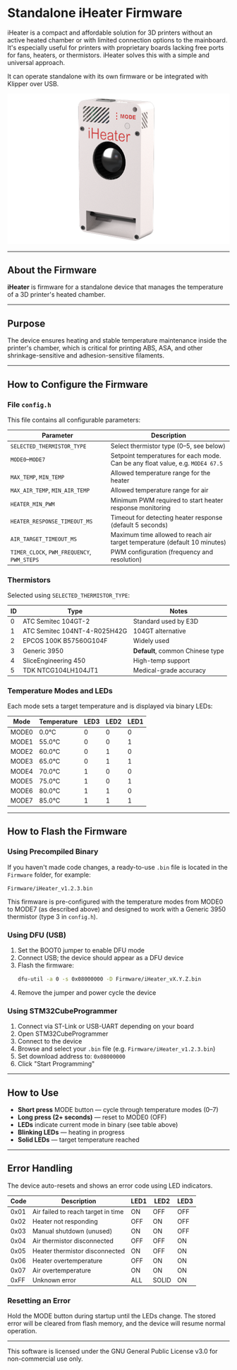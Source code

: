 # Standalone iHeater Firmware

iHeater is a compact and affordable solution for 3D printers without an active heated chamber or with limited connection options to the mainboard. It's especially useful for printers with proprietary boards lacking free ports for fans, heaters, or thermistors. iHeater solves this with a simple and universal approach.

It can operate standalone with its own firmware or be integrated with Klipper over USB.

![iHeater](img/iHeater.png)

---

## About the Firmware

**iHeater** is firmware for a standalone device that manages the temperature of a 3D printer's heated chamber.

---

## Purpose

The device ensures heating and stable temperature maintenance inside the printer's chamber, which is critical for printing ABS, ASA, and other shrinkage-sensitive and adhesion-sensitive filaments.

---

## How to Configure the Firmware

### File `config.h`

This file contains all configurable parameters:

| Parameter                                 | Description                                                                                   |
| ----------------------------------------- | --------------------------------------------------------------------------------------------- |
| `SELECTED_THERMISTOR_TYPE`                | Select thermistor type (0–5, see below)                                                       |
| `MODE0`–`MODE7`                           | Setpoint temperatures for each mode. Can be any float value, e.g. `MODE4 67.5`                |
| `MAX_TEMP`, `MIN_TEMP`                    | Allowed temperature range for the heater                                                      |
| `MAX_AIR_TEMP`, `MIN_AIR_TEMP`            | Allowed temperature range for air                                                             |
| `HEATER_MIN_PWM`                          | Minimum PWM required to start heater response monitoring                                      |
| `HEATER_RESPONSE_TIMEOUT_MS`              | Timeout for detecting heater response (default 5 seconds)                                     |
| `AIR_TARGET_TIMEOUT_MS`                   | Maximum time allowed to reach air target temperature (default 10 minutes)                    |
| `TIMER_CLOCK`, `PWM_FREQUENCY`, `PWM_STEPS` | PWM configuration (frequency and resolution)                                                |

### Thermistors

Selected using `SELECTED_THERMISTOR_TYPE`:

| ID | Type                          | Notes                              |
|----|-------------------------------|-------------------------------------|
| 0  | ATC Semitec 104GT-2           | Standard used by E3D                |
| 1  | ATC Semitec 104NT-4-R025H42G  | 104GT alternative                   |
| 2  | EPCOS 100K B57560G104F        | Widely used                         |
| 3  | Generic 3950                  | **Default**, common Chinese type    |
| 4  | SliceEngineering 450          | High-temp support                   |
| 5  | TDK NTCG104LH104JT1           | Medical-grade accuracy              |

### Temperature Modes and LEDs

Each mode sets a target temperature and is displayed via binary LEDs:

| Mode   | Temperature | LED3 | LED2 | LED1 |
|--------|-------------|------|------|------|
| MODE0  | 0.0°C       | 0    | 0    | 0    |
| MODE1  | 55.0°C      | 0    | 0    | 1    |
| MODE2  | 60.0°C      | 0    | 1    | 0    |
| MODE3  | 65.0°C      | 0    | 1    | 1    |
| MODE4  | 70.0°C      | 1    | 0    | 0    |
| MODE5  | 75.0°C      | 1    | 0    | 1    |
| MODE6  | 80.0°C      | 1    | 1    | 0    |
| MODE7  | 85.0°C      | 1    | 1    | 1    |

---

## How to Flash the Firmware

### Using Precompiled Binary

If you haven't made code changes, a ready-to-use `.bin` file is located in the `Firmware` folder, for example:

```
Firmware/iHeater_v1.2.3.bin
```

This firmware is pre-configured with the temperature modes from MODE0 to MODE7 (as described above) and designed to work with a Generic 3950 thermistor (type 3 in `config.h`).

### Using DFU (USB)

1. Set the BOOT0 jumper to enable DFU mode
2. Connect USB; the device should appear as a DFU device
3. Flash the firmware:
   ```bash
   dfu-util -a 0 -s 0x08000000 -D Firmware/iHeater_vX.Y.Z.bin
   ```
4. Remove the jumper and power cycle the device

### Using STM32CubeProgrammer

1. Connect via ST-Link or USB-UART depending on your board
2. Open STM32CubeProgrammer
3. Connect to the device
4. Browse and select your `.bin` file (e.g. `Firmware/iHeater_v1.2.3.bin`)
5. Set download address to: `0x08000000`
6. Click "Start Programming"

---

## How to Use

- **Short press** MODE button — cycle through temperature modes (0–7)
- **Long press (2+ seconds)** — reset to MODE0 (OFF)
- **LEDs** indicate current mode in binary (see table above)
- **Blinking LEDs** — heating in progress
- **Solid LEDs** — target temperature reached

---

## Error Handling

The device auto-resets and shows an error code using LED indicators.

| Code  | Description                               | LED1 | LED2 | LED3  |
|-------|-------------------------------------------|------|------|-------|
| 0x01  | Air failed to reach target in time        | ON   | OFF  | OFF   |
| 0x02  | Heater not responding                     | OFF  | ON   | OFF   |
| 0x03  | Manual shutdown (unused)                  | ON   | ON   | OFF   |
| 0x04  | Air thermistor disconnected                | OFF  | OFF  | ON    |
| 0x05  | Heater thermistor disconnected             | ON   | OFF  | ON    |
| 0x06  | Heater overtemperature                     | OFF  | ON   | ON    |
| 0x07  | Air overtemperature                        | ON   | ON   | ON    |
| 0xFF  | Unknown error                              | ALL  | SOLID| ON    |

### Resetting an Error

Hold the MODE button during startup until the LEDs change. The stored error will be cleared from flash memory, and the device will resume normal operation.

---

This software is licensed under the GNU General Public License v3.0 for non-commercial use only.